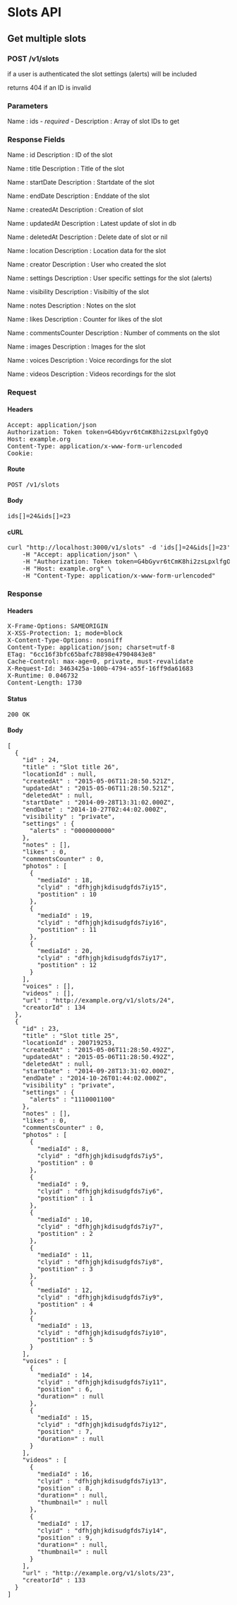 # Slots API

## Get multiple slots

### POST /v1/slots

if a user is authenticated the slot settings (alerts) will be included

returns 404 if an ID is invalid

### Parameters

Name : ids *- required -*
Description : Array of slot IDs to get


### Response Fields

Name : id
Description : ID of the slot

Name : title
Description : Title of the slot

Name : startDate
Description : Startdate of the slot

Name : endDate
Description : Enddate of the slot

Name : createdAt
Description : Creation of slot

Name : updatedAt
Description : Latest update of slot in db

Name : deletedAt
Description : Delete date of slot or nil

Name : location
Description : Location data for the slot

Name : creator
Description : User who created the slot

Name : settings
Description : User specific settings for the slot (alerts)

Name : visibility
Description : Visibiltiy of the slot

Name : notes
Description : Notes on the slot

Name : likes
Description : Counter for likes of the slot

Name : commentsCounter
Description : Number of comments on the slot

Name : images
Description : Images for the slot

Name : voices
Description : Voice recordings for the slot

Name : videos
Description : Videos recordings for the slot

### Request

#### Headers

<pre>Accept: application/json
Authorization: Token token=G4bGyvr6tCmK8hi2zsLpxlfgOyQ
Host: example.org
Content-Type: application/x-www-form-urlencoded
Cookie: </pre>

#### Route

<pre>POST /v1/slots</pre>

#### Body

<pre>ids[]=24&ids[]=23</pre>

#### cURL

<pre class="request">curl &quot;http://localhost:3000/v1/slots&quot; -d &#39;ids[]=24&amp;ids[]=23&#39; -X POST \
	-H &quot;Accept: application/json&quot; \
	-H &quot;Authorization: Token token=G4bGyvr6tCmK8hi2zsLpxlfgOyQ&quot; \
	-H &quot;Host: example.org&quot; \
	-H &quot;Content-Type: application/x-www-form-urlencoded&quot;</pre>

### Response

#### Headers

<pre>X-Frame-Options: SAMEORIGIN
X-XSS-Protection: 1; mode=block
X-Content-Type-Options: nosniff
Content-Type: application/json; charset=utf-8
ETag: &quot;6cc16f3bfc65bafc78898e47904843e8&quot;
Cache-Control: max-age=0, private, must-revalidate
X-Request-Id: 3463425a-100b-4794-a55f-16ff9da61683
X-Runtime: 0.046732
Content-Length: 1730</pre>

#### Status

<pre>200 OK</pre>

#### Body

<pre>[
  {
    "id" : 24,
    "title" : "Slot title 26",
    "locationId" : null,
    "createdAt" : "2015-05-06T11:28:50.521Z",
    "updatedAt" : "2015-05-06T11:28:50.521Z",
    "deletedAt" : null,
    "startDate" : "2014-09-28T13:31:02.000Z",
    "endDate" : "2014-10-27T02:44:02.000Z",
    "visibility" : "private",
    "settings" : {
      "alerts" : "0000000000"
    },
    "notes" : [],
    "likes" : 0,
    "commentsCounter" : 0,
    "photos" : [
      {
        "mediaId" : 18,
        "clyid" : "dfhjghjkdisudgfds7iy15",
        "postition" : 10
      },
      {
        "mediaId" : 19,
        "clyid" : "dfhjghjkdisudgfds7iy16",
        "postition" : 11
      },
      {
        "mediaId" : 20,
        "clyid" : "dfhjghjkdisudgfds7iy17",
        "postition" : 12
      }
    ],
    "voices" : [],
    "videos" : [],
    "url" : "http://example.org/v1/slots/24",
    "creatorId" : 134
  },
  {
    "id" : 23,
    "title" : "Slot title 25",
    "locationId" : 200719253,
    "createdAt" : "2015-05-06T11:28:50.492Z",
    "updatedAt" : "2015-05-06T11:28:50.492Z",
    "deletedAt" : null,
    "startDate" : "2014-09-28T13:31:02.000Z",
    "endDate" : "2014-10-26T01:44:02.000Z",
    "visibility" : "private",
    "settings" : {
      "alerts" : "1110001100"
    },
    "notes" : [],
    "likes" : 0,
    "commentsCounter" : 0,
    "photos" : [
      {
        "mediaId" : 8,
        "clyid" : "dfhjghjkdisudgfds7iy5",
        "postition" : 0
      },
      {
        "mediaId" : 9,
        "clyid" : "dfhjghjkdisudgfds7iy6",
        "postition" : 1
      },
      {
        "mediaId" : 10,
        "clyid" : "dfhjghjkdisudgfds7iy7",
        "postition" : 2
      },
      {
        "mediaId" : 11,
        "clyid" : "dfhjghjkdisudgfds7iy8",
        "postition" : 3
      },
      {
        "mediaId" : 12,
        "clyid" : "dfhjghjkdisudgfds7iy9",
        "postition" : 4
      },
      {
        "mediaId" : 13,
        "clyid" : "dfhjghjkdisudgfds7iy10",
        "postition" : 5
      }
    ],
    "voices" : [
      {
        "mediaId" : 14,
        "clyid" : "dfhjghjkdisudgfds7iy11",
        "position" : 6,
        "duration=" : null
      },
      {
        "mediaId" : 15,
        "clyid" : "dfhjghjkdisudgfds7iy12",
        "position" : 7,
        "duration=" : null
      }
    ],
    "videos" : [
      {
        "mediaId" : 16,
        "clyid" : "dfhjghjkdisudgfds7iy13",
        "position" : 8,
        "duration=" : null,
        "thumbnail=" : null
      },
      {
        "mediaId" : 17,
        "clyid" : "dfhjghjkdisudgfds7iy14",
        "position" : 9,
        "duration=" : null,
        "thumbnail=" : null
      }
    ],
    "url" : "http://example.org/v1/slots/23",
    "creatorId" : 133
  }
]</pre>
